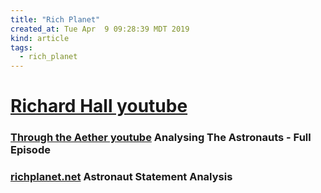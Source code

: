 ```yaml
---
title: "Rich Planet"
created_at: Tue Apr  9 09:28:39 MDT 2019
kind: article
tags:
  - rich_planet
---
```


<h1>
  <a href="https://www.youtube.com/channel/UCQwCjFkhLbdpsu1xUDm7oGA" target="_blank">Richard Hall youtube</a>
</h1>

<h3>
  <a href="https://www.youtube.com/watch?v=xmE62ru817w" target="_blank">Through the Aether youtube</a>
  Analysing The Astronauts - Full Episode
</h3>

<h3>
  <a href="http://richplanet.net/apollointerviews" target="_blank">richplanet.net</a>
  Astronaut Statement Analysis
</h3>

<!--
html boilerplate fragments
<a href="" target="_blank"></a>
<a name=""></a>
<img src="" width="400px">
<ul>
  <li></li>
  <li><a href="" target="_blank"></a></li>
</ul>
<pre>
</pre>
<p style="margin-bottom: 2em;"></p>
<hr style="border: 0; height: 3px; background: #333; background-image: linear-gradient(to right, #ccc, #333, #ccc);">
<pre><code>
</code></pre>
<math xmlns='http://www.w3.org/1998/Math/MathML' display='block'>
</math>
:-->

